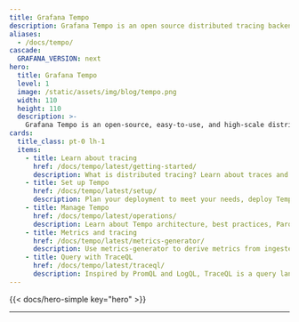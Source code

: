 ```yaml
---
title: Grafana Tempo
description: Grafana Tempo is an open source distributed tracing backend.
aliases:
  - /docs/tempo/
cascade:
  GRAFANA_VERSION: next
hero:
  title: Grafana Tempo
  level: 1
  image: /static/assets/img/blog/tempo.png
  width: 110
  height: 110
  description: >-
    Grafana Tempo is an open-source, easy-to-use, and high-scale distributed tracing backend. Tempo lets you search for traces, generate metrics from spans, and link your tracing data with logs and metrics.
cards:
  title_class: pt-0 lh-1
  items:
    - title: Learn about tracing
      href: /docs/tempo/latest/getting-started/
      description: What is distributed tracing? Learn about traces and how you can use them, how you can instrument your app for tracing, and how you can visualize tracing data in Grafana.
    - title: Set up Tempo
      href: /docs/tempo/latest/setup/
      description: Plan your deployment to meet your needs, deploy Tempo, test your installation, and configure Tempo services.
    - title: Manage Tempo
      href: /docs/tempo/latest/operations/
      description: Learn about Tempo architecture, best practices, Parquet backend, dedicated attribute columns, metrics from traces, and more.
    - title: Metrics and tracing
      href: /docs/tempo/latest/metrics-generator/
      description: Use metrics-generator to derive metrics from ingested traces. The metrics-generator processes spans and writes metrics to a Prometheus data source using the Prometheus remote write protocol.
    - title: Query with TraceQL
      href: /docs/tempo/latest/traceql/
      description: Inspired by PromQL and LogQL, TraceQL is a query language designed for selecting traces in Tempo. This query language lets you precisely and easily select spans and jump directly to the spans fulfilling the specified conditions.
---
```


{{< docs/hero-simple key="hero" >}}

---
